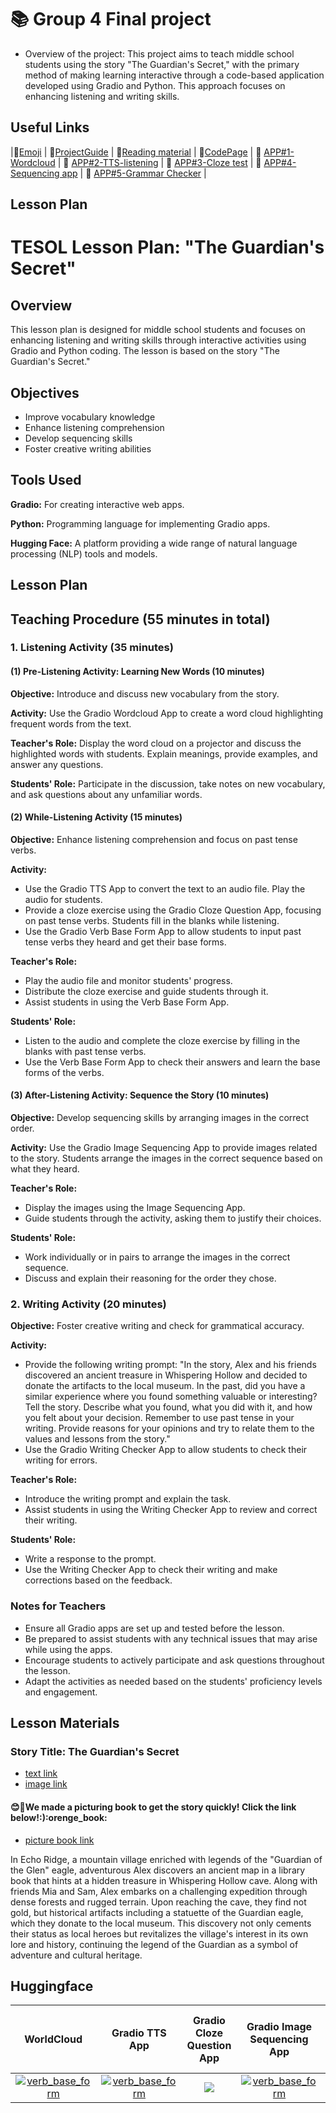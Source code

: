 # 📚 Group 4 Final project 
+ Overview of the project: This project aims to teach middle school students using the story "The Guardian's Secret," with the primary method of making learning interactive through a code-based application developed using Gradio and Python. This approach focuses on enhancing listening and writing skills.

## Useful Links
|💠[Emoji](https://gist.github.com/rxaviers/7360908) | 💠[ProjectGuide](https://github.com/MK316/Spring2024/blob/main/DLTESOL/project/README.md) | 💠[Reading material](https://raw.githubusercontent.com/MK316/Spring2024/main/DLTESOL/project/story02.txt) | 💠[CodePage](https://github.com/ShieldEdu/G4-finalproject/blob/main/FPG04.ipynb) | 💠 [APP#1-Wordcloud](https://huggingface.co/spaces/teatwots/wordcloud) | 💠 [APP#2-TTS-listening](https://huggingface.co/spaces/englissi/gstesolfinallistening) | 💠 [APP#3-Cloze test](https://huggingface.co/spaces/englissi/gstesolclozetest) | 💠 [APP#4-Sequencing app](https://huggingface.co/spaces/chrsrh11/sequencing_app) | 💠 [APP#5-Grammar Checker](https://huggingface.co/spaces/teatwots/grammarchecking)  | 

## Lesson Plan

# TESOL Lesson Plan: "The Guardian's Secret"

## Overview
This lesson plan is designed for middle school students and focuses on enhancing listening and writing skills through interactive activities using Gradio and Python coding. The lesson is based on the story "The Guardian's Secret."

## Objectives
- Improve vocabulary knowledge
- Enhance listening comprehension
- Develop sequencing skills
- Foster creative writing abilities

## Tools Used

**Gradio:** For creating interactive web apps.

**Python:** Programming language for implementing Gradio apps.

**Hugging Face:** A platform providing a wide range of natural language processing (NLP) tools and models.

## Lesson Plan

## Teaching Procedure (55 minutes in total)

### 1. Listening Activity (35 minutes)

#### (1) Pre-Listening Activity: Learning New Words (10 minutes)

**Objective:** Introduce and discuss new vocabulary from the story.

**Activity:** Use the Gradio Wordcloud App to create a word cloud highlighting frequent words from the text.

**Teacher's Role:** Display the word cloud on a projector and discuss the highlighted words with students. Explain meanings, provide examples, and answer any questions.

**Students' Role:** Participate in the discussion, take notes on new vocabulary, and ask questions about any unfamiliar words.

#### (2) While-Listening Activity (15 minutes)

**Objective:** Enhance listening comprehension and focus on past tense verbs.

**Activity:**
- Use the Gradio TTS App to convert the text to an audio file. Play the audio for students.
- Provide a cloze exercise using the Gradio Cloze Question App, focusing on past tense verbs. Students fill in the blanks while listening.
- Use the Gradio Verb Base Form App to allow students to input past tense verbs they heard and get their base forms.

**Teacher's Role:**
- Play the audio file and monitor students' progress.
- Distribute the cloze exercise and guide students through it.
- Assist students in using the Verb Base Form App.

**Students' Role:**
- Listen to the audio and complete the cloze exercise by filling in the blanks with past tense verbs.
- Use the Verb Base Form App to check their answers and learn the base forms of the verbs.

#### (3) After-Listening Activity: Sequence the Story (10 minutes)

**Objective:** Develop sequencing skills by arranging images in the correct order.

**Activity:** Use the Gradio Image Sequencing App to provide images related to the story. Students arrange the images in the correct sequence based on what they heard.

**Teacher's Role:**
- Display the images using the Image Sequencing App.
- Guide students through the activity, asking them to justify their choices.

**Students' Role:**
- Work individually or in pairs to arrange the images in the correct sequence.
- Discuss and explain their reasoning for the order they chose.

### 2. Writing Activity (20 minutes)

**Objective:** Foster creative writing and check for grammatical accuracy.

**Activity:**
- Provide the following writing prompt: "In the story, Alex and his friends discovered an ancient treasure in Whispering Hollow and decided to donate the artifacts to the local museum. In the past, did you have a similar experience where you found something valuable or interesting? Tell the story. Describe what you found, what you did with it, and how you felt about your decision. Remember to use past tense in your writing. Provide reasons for your opinions and try to relate them to the values and lessons from the story."
- Use the Gradio Writing Checker App to allow students to check their writing for errors.

**Teacher's Role:**
- Introduce the writing prompt and explain the task.
- Assist students in using the Writing Checker App to review and correct their writing.

**Students' Role:**
- Write a response to the prompt.
- Use the Writing Checker App to check their writing and make corrections based on the feedback.

### Notes for Teachers

- Ensure all Gradio apps are set up and tested before the lesson.
- Be prepared to assist students with any technical issues that may arise while using the apps.
- Encourage students to actively participate and ask questions throughout the lesson.
- Adapt the activities as needed based on the students' proficiency levels and engagement.

## Lesson Materials

### Story Title: The Guardian's Secret 
+ [text link](https://raw.githubusercontent.com/MK316/Spring2024/main/DLTESOL/project/story02.txt)
+ [image link](https://github.com/MK316/Spring2024/blob/main/DLTESOL/project/Story02.png)

#### :blush::blue_book:We made a picturing book to get the story quickly! Click the link below!:):orenge_book:
+ [picture book link](https://www.childbook.ai/book/s/the-guardians-secret-spgd)

**<Synopsis>**
In Echo Ridge, a mountain village enriched with legends of the "Guardian of the Glen" eagle, adventurous Alex discovers an ancient map in a library book that hints at a hidden treasure in Whispering Hollow cave. Along with friends Mia and Sam, Alex embarks on a challenging expedition through dense forests and rugged terrain. Upon reaching the cave, they find not gold, but historical artifacts including a statuette of the Guardian eagle, which they donate to the local museum. This discovery not only cements their status as local heroes but revitalizes the village's interest in its own lore and history, continuing the legend of the Guardian as a symbol of adventure and cultural heritage.


## Huggingface

<div align=center>
   
|WorldCloud|Gradio TTS App|Gradio Cloze Question App|Gradio Image Sequencing App|Gradio Writing Checker App|Gradio Verb Base Form App|
|:--:|:--:|:--:|:--:|:--:|:--:|
|<a href="https://huggingface.co/spaces/teatwots/wordcloud"> <img src="https://github.com/ShieldEdu/G4-finalproject/assets/162398654/a709a04d-1dd2-4bb8-acf1-9e33d6128b37" alt="verb_base_form"> </a>|<a href="https://huggingface.co/spaces/englissi/gstesolfinallistening"> <img src="https://github.com/ShieldEdu/G4-finalproject/assets/162398654/96698e68-6fd7-4dc6-8841-4c713b788d26" alt="verb_base_form"> </a>|<a href="https://huggingface.co/spaces/englissi/gstesolclozetest"> <img src="https://github.com/ShieldEdu/G4-finalproject/assets/162398654/841c64f1-57a8-426d-b0ec-30ab309e41d7"> </a>|<a href="https://huggingface.co/spaces/chrsrh11/sequencing_app"> <img src="https://github.com/ShieldEdu/G4-finalproject/assets/162398654/cd47533c-5cf3-4eb1-8785-e41ad8d5b6c7" alt="verb_base_form"> </a>|<a href="https://huggingface.co/spaces/teatwots/grammarchecking"> <img src="https://github.com/ShieldEdu/G4-finalproject/assets/162398654/9a3f7623-7b8d-43af-bfc4-ab4da888bc54" alt="verb_base_form"> </a>|
</div>

